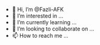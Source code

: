 - 👋 Hi, I’m @Fazli-AFK
- 👀 I’m interested in ...
- 🌱 I’m currently learning ...
- 💞️ I’m looking to collaborate on ...
- 📫 How to reach me ...

<!---
Fazli-AFK/Fazli-AFK is a ✨ special ✨ repository because its `README.md` (this file) appears on your GitHub profile.
You can click the Preview link to take a look at your changes.
--->

